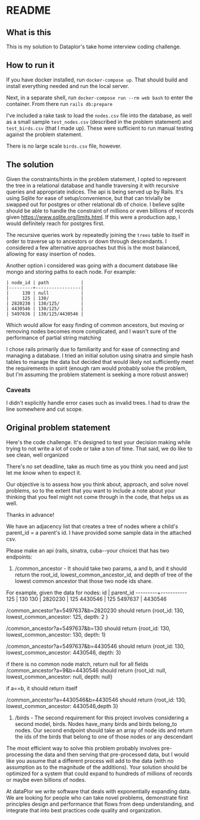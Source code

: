 # README

## What is this

This is my solution to Dataplor's take home interview coding challenge.

## How to run it

If you have docker installed, run `docker-compose up`. That should build and
install everything needed and run the local server.

Next, in a separate shell, run `docker-compose run --rm web bash` to enter the
container. From there run `rails db:prepare`

I've included a rake task to load the `nodes.csv` file into the database, as
well as a small sample `test_nodes.csv` (described in the problem statement)
and `test_birds.csv` (that I made up). These were sufficient to run manual
testing against the problem statement.

There is no large scale `birds.csv` file, however.

## The solution

Given the constraints/hints in the problem statement, I opted to represent the
tree in a relational database and handle traversing it with recursive queries
and appropriate indices. The api is being served up by Rails.  It's using
Sqlite for ease of setup/convenience, but that can trivially be swapped out for
postgres or other relational db of choice. I believe sqlite should be able to
handle the constraint of millions or even billions of records given
https://www.sqlite.org/limits.html. If this were a production app, I would
definitely reach for postgres first.

The recursive queries work by repeatedly joining the `trees` table to itself in
order to traverse up to ancestors or down through descendants. I considered a
few alternative approaches but this is the most balanced, allowing for easy
insertion of nodes.

Another option i considered was going with a document database like mongo and
storing paths to each node. For example:
```
| node_id | path            |
|---------+-----------------|
|     130 | null            |
|     125 | 130/            |
| 2820230 | 130/125/        |
| 4430546 | 130/125/        |
| 5497636 | 130/125/4430546 |
```
Which would allow for easy finding of common ancestors, but moving or removing
nodes becomes more complicated, and I wasn't sure of the performance of partial
string matching

I chose rails primarily due to familiarity and for ease of connecting and
managing a database. I tried an initial solution using sinatra and simple hash
tables to manage the data but decided that would likely not sufficiently meet
the requirements in spirit (enough ram would probably solve the problem, but
I'm assuming the problem statement is seeking a more robust answer)

### Caveats
I didn't explicitly handle error cases such as invalid trees. I had to draw the
line somewhere and cut scope.


## Original problem statement

Here's the code challenge.	It's designed	to test your decision making while trying to not write a lot of code or take a ton of time. That said, we do like to see clean, well organized

There's no set deadline,	take as much time as you think you need and just let me know when to expect it.

Our objective	is to assess how you think about, approach,	and solve novel problems,	so to the extent that you want to include a note about your thinking that you feel might not come through in the code, that helps us as well.


Thanks in advance!


We have an adjacency	list that creates	a tree of nodes where a child's parent_id	= a parent's	id. I have provided	some sample	data in the attached csv.

Please	make an api (rails,	sinatra,	cuba--your	choice)	that has two endpoints:

1) /common_ancestor	- It should	take two params,	a and b, and it should return	the root_id,	lowest_common_ancestor_id,	and depth of tree of the lowest	common	ancestor	that those two node ids share.


For example,	given the data for nodes:
id | parent_id
---------+-----------
125 | 130
130 | 
2820230	| 125
4430546	| 125
5497637	| 4430546


/common_ancestor?a=5497637&b=2820230	should	return
{root_id:	130, lowest_common_ancestor:	125, depth:	2 }

/common_ancestor?a=5497637&b=130	should	return
{root_id:	130, lowest_common_ancestor:	130, depth:	1}

/common_ancestor?a=5497637&b=4430546	should	return
{root_id:	130, lowest_common_ancestor:	4430546,	depth:	3}


if there is no common	node match,	return	null for all fields
/common_ancestor?a=9&b=4430546	should	return
{root_id:	null, lowest_common_ancestor:	null, depth:	null}

if a==b, it should	return	itself

/common_ancestor?a=4430546&b=4430546	should	return
{root_id:	130, lowest_common_ancestor:	4430546,depth 3}

1) /birds	- The second	requirement	for this project	involves	considering	a second	model,	birds.	Nodes have_many	birds and birds belong_to	nodes.	Our second	endpoint	should	take an array of node ids and return	the ids of the birds that belong	to one of those nodes or any descendant

The most efficient way to solve this problem probably	involves pre-processing	the data and then serving that pre-processed	data, but I would like you assume that a different process will add to the data (with no assumption	as to the magnitude	of the additions).	Your solution should be optimized	for a system that could expand to hundreds	of millions of records or maybe even billions of nodes.

At dataPlor we write software	that deals with exponentially	expanding	data. We are looking for people who can take novel problems,	demonstrate	first principles	design and performance	that flows from deep understanding,	and integrate	that into best practices	code quality and organization.
